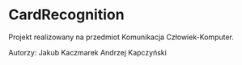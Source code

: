 # CardRecognition

Projekt realizowany na przedmiot Komunikacja Człowiek-Komputer.

Autorzy:
Jakub Kaczmarek
Andrzej Kapczyński

